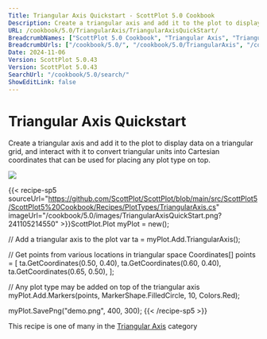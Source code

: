 ```yaml
---
Title: Triangular Axis Quickstart - ScottPlot 5.0 Cookbook
Description: Create a triangular axis and add it to the plot to display data on a triangular grid, and interact with it to convert triangular units into Cartesian coordinates that can be used for placing any plot type on top.
URL: /cookbook/5.0/TriangularAxis/TriangularAxisQuickStart/
BreadcrumbNames: ["ScottPlot 5.0 Cookbook", "Triangular Axis", "Triangular Axis Quickstart"]
BreadcrumbUrls: ["/cookbook/5.0/", "/cookbook/5.0/TriangularAxis", "/cookbook/5.0/TriangularAxis/TriangularAxisQuickStart"]
Date: 2024-11-06
Version: ScottPlot 5.0.43
Version: ScottPlot 5.0.43
SearchUrl: "/cookbook/5.0/search/"
ShowEditLink: false
---
```



<div class='d-flex align-items-center mt-5'>
<h1 class='me-2 text-dark my-0 border-0'>Triangular Axis Quickstart</h1>
</div>

Create a triangular axis and add it to the plot to display data on a triangular grid, and interact with it to convert triangular units into Cartesian coordinates that can be used for placing any plot type on top.

[![](/cookbook/5.0/images/TriangularAxisQuickStart.png?241105214550)](/cookbook/5.0/images/TriangularAxisQuickStart.png?241105214550)

{{< recipe-sp5 sourceUrl="https://github.com/ScottPlot/ScottPlot/blob/main/src/ScottPlot5/ScottPlot5%20Cookbook/Recipes/PlotTypes/TriangularAxis.cs" imageUrl="/cookbook/5.0/images/TriangularAxisQuickStart.png?241105214550" >}}ScottPlot.Plot myPlot = new();

// Add a triangular axis to the plot
var ta = myPlot.Add.TriangularAxis();

// Get points from various locations in triangular space
Coordinates[] points = [
    ta.GetCoordinates(0.50, 0.40),
    ta.GetCoordinates(0.60, 0.40),
    ta.GetCoordinates(0.65, 0.50),
];

// Any plot type may be added on top of the triangular axis
myPlot.Add.Markers(points, MarkerShape.FilledCircle, 10, Colors.Red);

myPlot.SavePng("demo.png", 400, 300);
{{< /recipe-sp5 >}}

<div class='my-5 text-center'>This recipe is one of many in the <a href='/cookbook/5.0/TriangularAxis'>Triangular Axis</a> category</div>



